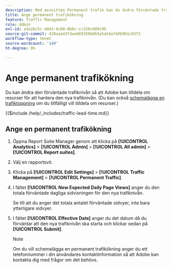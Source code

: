 ```yaml
---
description: Med avsnitten Permanent trafik kan du ändra förväntade trafiknivåer så att Adobe kan omfördela resurser för att hantera den nya trafiknivån.
title: Ange permanent trafikökning
feature: Traffic Management
role: Admin
exl-id: a1e2bc5c-4443-4c88-8b6c-cc320c689c99
source-git-commit: 429aaa43fdae669350bdb5a5a54a7d4b9b1c65f2
workflow-type: tm+mt
source-wordcount: '149'
ht-degree: 0%

---
```


# Ange permanent trafikökning

Du kan ändra den förväntade trafiknivån så att Adobe kan tilldela om resurser för att hantera den nya trafiknivån. (Du kan också [schemalägga en trafiktoppning](/help/admin/admin/c-manage-report-suites/c-edit-report-suites/c-traffic-management/t-traffic-schedule-spike.md) om du tillfälligt vill tilldela om resurser.)

{{$include /help/_includes/traffic-lead-time.md}}

## Ange en permanent trafikökning

1. Öppna Report Suite Manager genom att klicka på **[!UICONTROL Analytics]** > **[!UICONTROL Admin]** > **[!UICONTROL All admin]** > **[!UICONTROL Report suites]**.
1. Välj en rapportsvit.
1. Klicka på **[!UICONTROL Edit Settings]** > **[!UICONTROL Traffic Management]** > **[!UICONTROL Permanent Traffic]**.
1. I fältet **[!UICONTROL New Expected Daily Page Views]** anger du den totala förväntade dagliga sidvisningen för den nya trafiknivån.

   Se till att du anger det totala antalet förväntade sidvyer, inte bara ytterligare sidvyer.
1. I fältet **[!UICONTROL Effective Date]** anger du det datum då du förväntar att den nya trafiknivån ska starta och klickar sedan på **[!UICONTROL Submit]**.

   >[!NOTE]
   >
   >Om du vill schemalägga en permanent trafikökning anger du ett telefonnummer i din användares kontaktinformation så att Adobe kan kontakta dig med frågor om det behövs.
